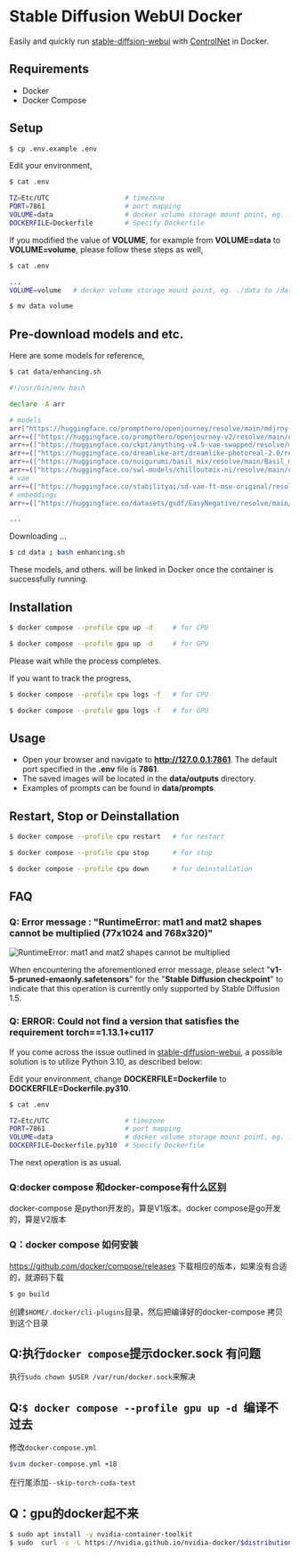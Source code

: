 # Stable Diffusion WebUI Docker

Easily and quickly run [stable-diffsion-webui](https://github.com/AUTOMATIC1111/stable-diffusion-webui) with [ControlNet](https://github.com/Mikubill/sd-webui-controlnet) in Docker.

## Requirements

* Docker
* Docker Compose

## Setup

```bash
$ cp .env.example .env
```

Edit your environment,

```bash
$ cat .env

TZ=Etc/UTC                   # timezone
PORT=7861                    # port mapping
VOLUME=data                  # docker volume storage mount point, eg. ./data to /data
DOCKERFILE=Dockerfile        # Specify Dockerfile
```

If you modified the value of **VOLUME**, for example from **VOLUME=data** to **VOLUME=volume**, please follow these steps as well,

```bash
$ cat .env

...
VOLUME=volume   # docker volume storage mount point, eg. ./data to /data
```

```bash
$ mv data volume
```

## Pre-download models and etc.

Here are some models for reference,

```bash
$ cat data/enhancing.sh

#!/usr/bin/env bash

declare -A arr

# models
arr["https://huggingface.co/prompthero/openjourney/resolve/main/mdjrny-v4.safetensors"]="models/Stable-diffusion"
arr+=(["https://huggingface.co/prompthero/openjourney-v2/resolve/main/openjourney-v2.ckpt"]="models/Stable-diffusion")
arr+=(["https://huggingface.co/ckpt/anything-v4.5-vae-swapped/resolve/main/anything-v4.5-vae-swapped.safetensors"]="models/Stable-diffusion")
arr+=(["https://huggingface.co/dreamlike-art/dreamlike-photoreal-2.0/resolve/main/dreamlike-photoreal-2.0.safetensors"]="models/Stable-diffusion")
arr+=(["https://huggingface.co/nuigurumi/basil_mix/resolve/main/Basil_mix_fixed.safetensors"]="models/Stable-diffusion")
arr+=(["https://huggingface.co/swl-models/chilloutmix-ni/resolve/main/chilloutmix-Ni-ema-fp32.safetensors"]="models/Stable-diffusion")
# vae
arr+=(["https://huggingface.co/stabilityai/sd-vae-ft-mse-original/resolve/main/vae-ft-mse-840000-ema-pruned.safetensors"]="models/VAE")
# embeddings
arr+=(["https://huggingface.co/datasets/gsdf/EasyNegative/resolve/main/EasyNegative.safetensors"]="embeddings")

...
```

Downloading ...

```bash
$ cd data ; bash enhancing.sh
```

These models, and others. will be linked in Docker once the container is successfully running.

## Installation

```bash
$ docker compose --profile cpu up -d     # for CPU

$ docker compose --profile gpu up -d     # for GPU
```

Please wait while the process completes.

If you want to track the progress,

```bash
$ docker compose --profile cpu logs -f   # for CPU

$ docker compose --profile gpu logs -f   # for GPU
```

## Usage

* Open your browser and navigate to **http://127.0.0.1:7861**. The default port specified in the **.env** file is **7861**.
* The saved images will be located in the **data/outputs** directory.
* Examples of prompts can be found in **data/prompts**.

## Restart, Stop or Deinstallation

```bash
$ docker compose --profile cpu restart   # for restart

$ docker compose --profile cpu stop      # for stop

$ docker compose --profile cpu down      # for deinstallation
```

## FAQ

### Q: Error message : "RuntimeError: mat1 and mat2 shapes cannot be multiplied (77x1024 and 768x320)"

![RuntimeError: mat1 and mat2 shapes cannot be multiplied](https://live.staticflickr.com/65535/52720126599_9910f655de_b.jpg "Stable Diffusion checkpoint")

When encountering the aforementioned error message, please select "**v1-5-pruned-emaonly.safetensors**" for the "**Stable Diffusion checkpoint**" to indicate that this operation is currently only supported by Stable Diffusion 1.5.

### Q: ERROR: Could not find a version that satisfies the requirement torch==1.13.1+cu117

If you come across the issue outlined in [stable-diffusion-webui](https://github.com/AUTOMATIC1111/stable-diffusion-webui/issues/7166), a possible solution is to utilize Python 3.10, as described below:

Edit your environment, change **DOCKERFILE=Dockerfile** to **DOCKERFILE=Dockerfile.py310**.

```bash
$ cat .env

TZ=Etc/UTC                   # timezone
PORT=7861                    # port mapping
VOLUME=data                  # docker volume storage mount point, eg. ./data to /data
DOCKERFILE=Dockerfile.py310  # Specify Dockerfile
```

The next operation is as usual.

### Q:docker compose 和docker-compose有什么区别
docker-compose 是python开发的，算是V1版本。docker compose是go开发的，算是V2版本

### Q：docker compose 如何安装
https://github.com/docker/compose/releases
下载相应的版本，如果没有合适的，就源码下载
```shell
$ go build
```
创建`$HOME/.docker/cli-plugins`目录，然后把编译好的docker-compose 拷贝到这个目录

## Q:执行`docker compose`提示docker.sock 有问题
执行`sudo chown $USER /var/run/docker.sock`来解决

## Q:`$ docker compose --profile gpu up -d `编译不过去

修改`docker-compose.yml`
```bash
$vim docker-compose.yml +18
```
在行尾添加`--skip-torch-cuda-test`

## Q：gpu的docker起不来
```bash
$ sudo apt install -y nvidia-container-toolkit
$ sudo  curl -s -L https://nvidia.github.io/nvidia-docker/$distribution/nvidia-docker.list | tee /etc/apt/sources.list.d/nvidia-docker.list
```


